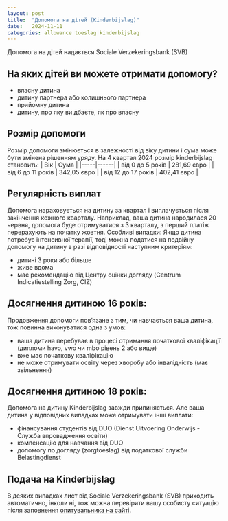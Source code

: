 ```yaml
---
layout: post
title:  "Допомога на дітей (Kinderbijslag)"
date:   2024-11-11
categories: allowance toeslag kinderbijslag 
---
```


Допомога на дітей надається Sociale Verzekeringsbank (SVB)

## На яких дітей ви можете отримати допомогу?
- власну дитина
- дитину партнера або колишнього партнера
- прийомну дитина
- дитину, про яку ви дбаєте, як про власну

## Розмір допомоги
Розмір допомоги змінюється в залежності від віку дитини і сума може бути змінена рішенням уряду.
На 4 квартал 2024 розмір kinderbijslag становить:
| Вік | Сума |
|-----|------|
| від 0 до 5 років | 281,69 євро |
| від 6 до 11 років | 342,05 євро |
| від 12 до 17 років | 402,41 євро |

## Регулярність виплат
Допомога нараховується на дитину за квартал і виплачується після закінчення кожного кварталу.
Наприклад, ваша дитина народилася 20 червня, допомога буде отримуватися з 3 кварталу, з перший платіж перерахують на початку жовтня.
Особливі випадки:
Якщо дитина потребує інтенсивної терапії, тоді можна податися на подвійну допомогу на дитину в разі відповідності наступним критеріям:
- дитині 3 роки або більше
- живе вдома
- має рекомендацію від Центру оцінки догляду (Centrum Indicatiestelling Zorg, CIZ)

## Досягнення дитиною 16 років:
Продовження допомоги пов’язане з тим, чи навчається ваша дитина, тож повинна виконуватися одна з умов:
- ваша дитина перебуває в процесі отримання початкової кваліфікації (дипломи havo, vwo чи mbo рівень 2 або вище)
- вже має початкову кваліфікацію
- не може отримувати освіту через хворобу або інвалідність (має звільнення)

## Досягнення дитиною 18 років:
Допомога на дитину Kinderbijslag завжди припиняється.
Але ваша дитина у відповідних випадках може отримувати інші виплати:
- фінансування студентів від DUO (Dienst Uitvoering Onderwijs - Служба впровадження освіти)
- компенсацію для навчання від DUO
- допомогу по догляду (zorgtoeslag) від податкової служби Belastingdienst

## Подача на Kinderbijslag
В деяких випадках лист від Sociale Verzekeringsbank (SVB) приходить автоматично, інколи ні, тож можна перевірити вашу особисту ситуацію після заповнення [опитувальника на сайті](https://www.svb.nl/nl/kinderbijslag/hoe-vraagt-u-kinderbijslag-aan/kinderbijslag-aanvragen).